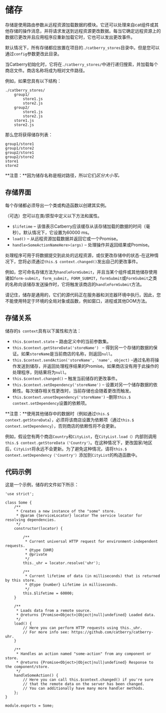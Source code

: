 # 储存

存储是使用路由参数从远程资源加载数据的模块。它还可以处理来自cat组件或其他存储的操作消息，并将请求发送到远程资源更改数据。每当它确定远程资源上的数据已更改并且应用程序应重新加载它时，它也可以发出更改事件。

默认情况下，所有存储都应放置在项目的`./catberry_stores`目录中。但是您可以通过`config`参数更改此目录。

当Catberry初始化时，它将在`./catberry_stores/`中进行递归搜索，并加载每个商店文件。商店名称将成为相对文件路径。

例如，如果您具有以下结构：

```
./catberry_stores/
	group1/
		store1.js
		store2.js
	group2/
		store1.js
		store2.js
	store1.js
	store2.js
```

那么您将获得储存列表：

```
group1/store1
group1/store2
group2/store1
group2/store2
store1
store2
```

**注意：**因为储存名称是相对路径，所以它们*区分大小写。*

## 存储界面

每个存储都必须导出一个类或构造函数以创建其实例。

（可选）您可以在类/原型中定义以下方法和属性。

+ `$lifetime` – 该值表示Catberry应该缓存从该存储加载的数据的时间（毫秒）。默认情况下，它设置为60000 ms。
+ `load()` – 从远程资源加载数据并返回它或一个Promise。
+ `handle<SomeActionNameHere>(args)` – 处理操作并返回结果或Promise。

处理程序可用于将数据提交到此处的远程资源，或仅更改存储中的状态-在这种情况下，您将必须通过`this.$ context.changed()`发出自己的更改事件。

例如，您可命名存储方法为`handleFormSubmit`，并且当某个组件或其他储存使用诸如`form-submit`，`form_submit`，`FORM_SUBMIT`，`formSubmit`或`FormSubmit`之类的名称向该储存发送操作时，它将触发该商店的`handleFormSubmit`方法。

请记住，储存是通用的，它们的源代码正在服务器和浏览器环境中执行。因此，您不能使用特定于环境的全局对象或函数，例如窗口，进程或其他DOM方法。

## 存储关系

储存的`$ context`具有以下属性和方法：

+ `this.$context.state` – 路由定义中的当前参数集。
+ `this.$context.getStoreData('storeName') ` – 得到另一个存储的数据的保证。如果`storeName`是当前商店的名称，则返回`null`。
+ `this.$context.sendAction('storeName', 'name', object)` –通过名称将操作发送到储存，并返回处理程序结果的Promise。如果商店没有用于此操作的处理程序，则结果将为`null`。
+ `this.$context.changed()` – 触发当前储存的更改事件。
+ `this.$context.setDependency('storeName')` – 设置对另一个储存数据的依赖性。每次储存相关性更改时，当前存储也会随着更改而触发。
+ `this.$context.unsetDependency('storeName')` –删除`this.$ context.setDependency`设置的依赖项。

 **注意：**使用其他储存中的数据时（例如通过`this.$ context.getStoreData`），必须将该商店设置为依赖项（通过`this.$ context.setDependency`），否则商店的依赖性将不会更新。

例如，假设您有两个商店`Country`和`CityList`，在`CityList.load（）`内部则调用`this.$ context.getStoreData（'Country'）`。在这种情况下，更改国家/地区后，`CityList`将永远不会更新。为了避免这种情况，请将`this.$ context.setDependency（'Country'）`添加到`CityList`的构造函数中。

## 代码示例

这是一个示例，储存的文件如下所示：

```
'use strict';

class Some {
	/**
	 * Creates a new instance of the "some" store.
	 * @param {ServiceLocator} locator The service locator for resolving dependencies.
	 */
	constructor(locator) {

		/**
		 * Current universal HTTP request for environment-independent requests.
		 * @type {UHR}
		 * @private
		 */
		this._uhr = locator.resolve('uhr');

		/**
		 * Current lifetime of data (in milliseconds) that is returned by this store.
		 * @type {number} Lifetime in milliseconds.
		 */
		this.$lifetime = 60000;
	}

	/**
	 * Loads data from a remote source.
	 * @returns {Promise<Object>|Object|null|undefined} Loaded data.
	 */
	load() {
		// Here you can perform HTTP requests using this._uhr.
		// For more info see: https://github.com/catberry/catberry-uhr.
	}

	/**
	 * Handles an action named "some-action" from any component or store.
	 * @returns {Promise<Object>|Object|null|undefined} Response to the component/store.
	 */
	handleSomeAction() {
		// Here you can call this.$context.changed() if you're sure
		// that the remote data on the server has been changed.
		// You can additionally have many more handler methods.
	};
}

module.exports = Some;
```

